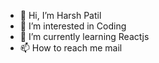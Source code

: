 - 👋 Hi, I’m Harsh Patil
- 👀 I’m interested in Coding
- 🌱 I’m currently learning Reactjs
- 📫 How to reach me mail

<!---
harshpatil09/harshpatil09 is a ✨ special ✨ repository because its `README.md` (this file) appears on your GitHub profile.
You can click the Preview link to take a look at your changes.
--->
